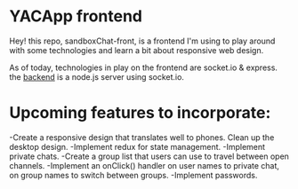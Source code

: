 # YACApp frontend

Hey! this repo, sandboxChat-front, is a frontend I'm using to play around with some technologies and learn a bit about responsive web design.

As of today, technologies in play on the frontend are socket.io & express. the [backend](https://github.com/s-satsangi/sandboxChat-back) is a node.js server using socket.io.

# Upcoming features to incorporate:

-Create a responsive design that translates well to phones. Clean up the desktop design.
-Implement redux for state management.
-Implement private chats.
-Create a group list that users can use to travel between open channels.
-Implement an onClick() handler on user names to private chat, on group names to switch between groups.
-Implement passwords.

